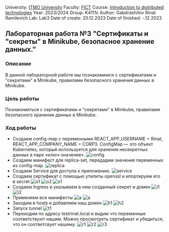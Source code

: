 University: [ITMO University](https://itmo.ru/ru/)
Faculty: [FICT](https://fict.itmo.ru)
Course: [Introduction to distributed technologies](https://github.com/itmo-ict-faculty/introduction-to-distributed-technologies)
Year: 2023/2024
Group: K4111c
Author: Gabdrashitov Rinat Ramilevich
Lab: Lab3
Date of create: 20.12.2023
Date of finished: -.12.2023

## Лабораторная работа №3 "Сертификаты и "секреты" в Minikube, безопасное хранение данных."

### Описание
В данной лабораторной работе мы познакомимся с сертификатами и "секретами" в Minikube, правилами безопасного хранения данных в Minikube.

### Цель работы
Познакомиться с сертификатами и "секретами" в Minikube, правилами безопасного хранения данных в Minikube.

### Ход работы
- Создаем config-map с переменными REACT_APP_USERNAME = Rinat, REACT_APP_COMPANY_NAME = CORP3. ConfigMap — это объект Kubernetes, который используется для хранения несекретных данных в паре «ключ-значение».
![config](screens/config-map.png)
- Создаем манифест для replica-set, передадим значения переменных из config-map.
![replica](screens/replica.png)
- Создаем Service для доступа к приложению.
![service](screens/service.png)
- Создаем сертификат c помощью утилиты openssl и ипортируем его в secret
![o1](screens/openssl1.png)
![o2](screens/openssl2.png)
![s1](screens/secret.png)
- Создаем Ingress и указываем в нем созданный секрет и домен
![i1](screens/addons.png)
![i2](screens/ingress.png)
- Применяем все манифесты
![a](screens/apply.png)
![a](screens/ingr.png)
- Заходим в hosts и добавляем наш домен
![h1](screens/hosts1.png)
![h2](screens/hosts2.png)
- Запуск tunnel
![t1](screens/tunnel.png)
- Переходим по адресу testrinat.local и видим что переменные соответствуют нашим. Можно просмотреть сертификат и убедиться, что он соответсвует нашему.
![r1](screens/result1.png)
![r2](screens/result2.png)
![r3](screens/result3.png)